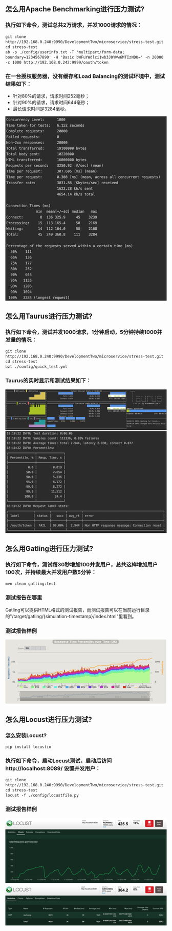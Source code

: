 ## 怎么用Apache Benchmarking进行压力测试?

### 执行如下命令，测试总共2万请求，并发1000请求的情况：
```
git clone http://192.168.0.240:9990/DevelopmentTwo/microservice/stress-test.git
cd stress-test
ab -p ./config/userinfo.txt -T 'multipart/form-data; boundary=1234567890' -H 'Basic bWFuYWdlci1wb3J0YWw6MTIzNDU=' -n 20000 -c 1000 http://192.168.0.242:9999/oauth/token
```

### 在一台授权服务器，没有缓存和Load Balancing的测试环境中，测试结果如下：
* 针对80%的请求，请求时间252毫秒；
* 针对90%的请求，请求时间644毫秒；
* 最长请求时间是3284毫秒。

![ab-test](./pix/ab-test.png)


## 怎么用Taurus进行压力测试?

### 执行如下命令，测试并发1000请求，1分钟启动，5分钟持续1000并发量的情况：
```
git clone http://192.168.0.240:9990/DevelopmentTwo/microservice/stress-test.git
cd stress-test
bzt ./config/quick_test.yml
```

### Taurus的实时显示和测试结果如下：

![taurus-test](./pix/taurus-test.png)
![taurus-result](./pix/taurus-result.png)


## 怎么用Gatling进行压力测试?

### 执行如下命令，测试每30秒增加100并发用户，总共这样增加用户100次，并持续最大并发用户数5分钟：
```
mvn clean gatling:test
```

### 测试报告在哪里

Gatling可以提供HTML格式的测试报告，而测试报告可以在当前运行目录的"/target/gatling/{simulation-timestamp}/index.html"里看到。

### 测试报告样例

![gatling-report](./pix/gatling-report.png)


## 怎么用Locust进行压力测试?

### 怎么安装Locust?
```
pip install locustio
```

### 执行如下命令，启动Locust测试，启动后访问http://localhost:8089/ 设置并发用户：
```
git clone http://192.168.0.240:9990/DevelopmentTwo/microservice/stress-test.git
cd stress-test
locust -f ./config/locustfile.py
```

### 测试报告样例

![locust-report-1](./pix/locust-report-1.png)
![locust-report-2](./pix/locust-report-2.png)